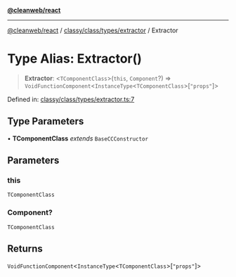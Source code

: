 [**@cleanweb/react**](../../../../../README.md)

***

[@cleanweb/react](../../../../../modules.md) / [classy/class/types/extractor](../README.md) / Extractor

# Type Alias: Extractor()

> **Extractor**: \<`TComponentClass`\>(`this`, `Component`?) => `VoidFunctionComponent`\<`InstanceType`\<`TComponentClass`\>\[`"props"`\]\>

Defined in: [classy/class/types/extractor.ts:7](https://github.com/cleanjsweb/neat-react/blob/14baaff619a13096b0ac0ffe8ec82445197edebb/classy/class/types/extractor.ts#L7)

## Type Parameters

• **TComponentClass** *extends* `BaseCCConstructor`

## Parameters

### this

`TComponentClass`

### Component?

`TComponentClass`

## Returns

`VoidFunctionComponent`\<`InstanceType`\<`TComponentClass`\>\[`"props"`\]\>
